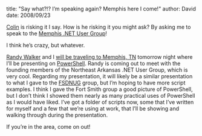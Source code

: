 
title: "Say what?!? I&rsquo;m speaking again? Memphis here I come!"
author: David
date: 2008/09/23

<p></p> <p></p> <p><a href="http://www.colinneller.com/blog/">Colin</a> is risking it I say. How is he risking it you might ask? By asking me to speak to the <a href="http://mnug.net/blogs/news/archive/2008/09/01/next-meeting-thursday-september-25-2008-6-00-pm.aspx">Memphis .NET User Group</a>!</p> <p>I think he’s crazy, but whatever.</p> <p><a href="http://www.mysoftwarestartup.com/">Randy Walker</a> and I <a href="http://www.mysoftwarestartup.com/blogs/general/archive/2008/09/20/memphis-net-user-group-visit-sept-25th.aspx">will be traveling to Memphis, TN</a> tomorrow night where I’ll be presenting on <a href="http://www.microsoft.com/windowsserver2003/technologies/management/powershell/default.mspx">PowerShell</a>. Randy is coming out to meet with the founding members of the Northeast Arkansas .NET User Group, which is very cool. Regarding my presentation, it will likely be a similar presentation to what I gave to the <a href="http://fsdnug.org/">FSDNUG</a> group, but I’m hoping to have more script examples. I think I gave the Fort Smith group a good picture of PowerShell, but I don’t think I showed them nearly as many practical uses of PowerShell as I would have liked. I’ve got a folder of scripts now, some that I’ve written for myself and a few that we’re using at work, that I’ll be showing and walking through during the presentation.</p> <p>If you’re in the area, come on out!</p>
